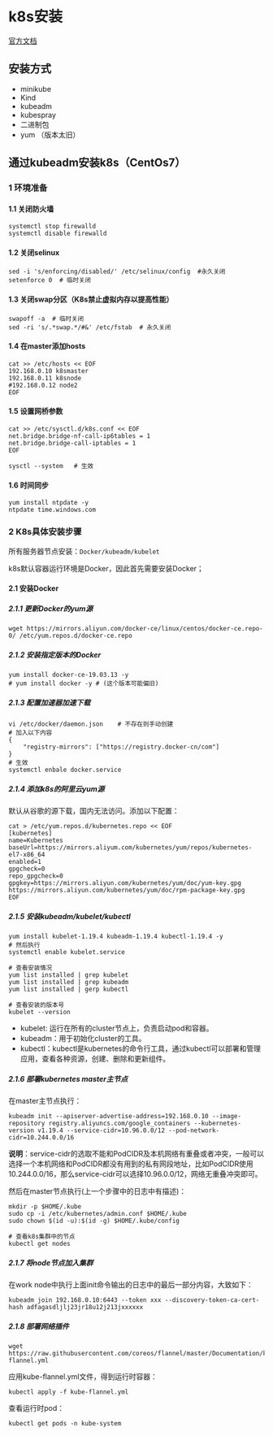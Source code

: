 # k8s安装

[官方文档](https://kubernetes.io/docs/tasks/tools/install-kubectl-linux/)

## 安装方式

- minikube
- Kind
- kubeadm
- kubespray
- 二进制包
- yum （版本太旧）

## 通过kubeadm安装k8s（CentOs7）

### 1 环境准备

#### 1.1 关闭防火墙

    systemctl stop firewalld
    systemctl disable firewalld

#### 1.2 关闭selinux

    sed -i 's/enforcing/disabled/' /etc/selinux/config  #永久关闭
    setenforce 0  # 临时关闭
 
#### 1.3 关闭swap分区（K8s禁止虚拟内存以提高性能）

    swapoff -a  # 临时关闭
    sed -ri 's/.*swap.*/#&' /etc/fstab  # 永久关闭

#### 1.4 在master添加hosts

    cat >> /etc/hosts << EOF
    192.168.0.10 k8smaster
    192.168.0.11 k8snode
    #192.168.0.12 node2
    EOF

#### 1.5 设置网桥参数

    cat >> /etc/sysctl.d/k8s.conf << EOF
    net.bridge.bridge-nf-call-ip6tables = 1
    net.bridge.bridge-call-iptables = 1
    EOF
  
    sysctl --system   # 生效
  
#### 1.6 时间同步

    yum install ntpdate -y
    ntpdate time.windows.com
  
### 2 K8s具体安装步骤

所有服务器节点安装：`Docker/kubeadm/kubelet`

k8s默认容器运行环境是Docker，因此首先需要安装Docker；

#### 2.1 安装Docker

##### 2.1.1 更新Docker的yum源

    wget https://mirrors.aliyun.com/docker-ce/linux/centos/docker-ce.repo-0/ /etc/yum.repos.d/docker-ce.repo
    
##### 2.1.2 安装指定版本的Docker

    yum install docker-ce-19.03.13 -y
    # yum install docker -y # (这个版本可能偏旧)

##### 2.1.3 配置加速器加速下载

    vi /etc/docker/daemon.json    # 不存在则手动创建
    # 加入以下内容
    {
        "registry-mirrors": ["https://registry.docker-cn/com"]
    }
    # 生效
    systemctl enbale docker.service
    
##### 2.1.4 添加k8s的阿里云yum源

默认从谷歌的源下载，国内无法访问。添加以下配置：

    cat > /etc/yum.repos.d/kubernetes.repo << EOF
    [kubernetes]
    name=Kubernetes
    baseUrl=https://mirrors.aliyum.com/kubernetes/yum/repos/kubernetes-el7-x86_64
    enabled=1
    gpgcheck=0
    repo_gpgcheck=0
    gpgkey=https://mirrors.aliyun.com/kubernetes/yum/doc/yum-key.gpg
    https://mirrors.aliyun.com/kubernetes/yum/doc/rpm-package-key.gpg
    EOF
    
##### 2.1.5 安装kubeadm/kubelet/kubectl

    yum install kubelet-1.19.4 kubeadm-1.19.4 kubectl-1.19.4 -y
    # 然后执行
    systemctl enable kubelet.service
    
    # 查看安装情况
    yum list installed | grep kubelet
    yum list installed | grep kubeadm 
    yum list installed | gerp kubectl
    
    # 查看安装的版本号
    kubelet --version
    
- kubelet: 运行在所有的cluster节点上，负责启动pod和容器。
- kubeadm：用于初始化cluster的工具。
- kubectl：kubectl是kubernetes的命令行工具，通过kubectl可以部署和管理应用，查看各种资源，创建、删除和更新组件。
    
##### 2.1.6 部署kubernetes master主节点

在master主节点执行：

    kubeadm init --apiserver-advertise-address=192.168.0.10 --image-repository registry.aliyuncs.com/google_containers --kubernetes-version v1.19.4 --service-cidr=10.96.0.0/12 --pod-network-cidr=10.244.0.0/16
    
**说明**：service-cidr的选取不能和PodCIDR及本机网络有重叠或者冲突，一般可以选择一个本机网络和PodCIDR都没有用到的私有网段地址，比如PodCIDR使用10.244.0.0/16，那么service-cidr可以选择10.96.0.0/12，网络无重叠冲突即可。

然后在master节点执行(上一个步骤中的日志中有描述)：

    mkdir -p $HOME/.kube
    sudo cp -i /etc/kubernetes/admin.conf $HOME/.kube
    sudo chown $(id -u):$(id -g) $HOME/.kube/config
    
    # 查看k8s集群中的节点
    kubectl get nodes
    
##### 2.1.7 将node节点加入集群

在work node中执行上面init命令输出的日志中的最后一部分内容，大致如下：

    kubeadm join 192.168.0.10:6443 --token xxx --discovery-token-ca-cert-hash adfagasdljlj23jr18u12j213jxxxxxx
    
##### 2.1.8 部署网络插件

    wget https://raw.githubusercontent.com/coreos/flannel/master/Documentation/kube-flannel.yml
    
应用kube-flannel.yml文件，得到运行时容器：

    kubectl apply -f kube-flannel.yml
    
查看运行时pod：
    
    kubectl get pods -n kube-system


    


    

    
    
    
    
    



